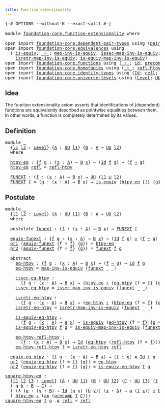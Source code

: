 ```yaml
---
title: Function extensionality
---
```


<pre class="Agda"><a id="49" class="Symbol">{-#</a> <a id="53" class="Keyword">OPTIONS</a> <a id="61" class="Pragma">--without-K</a> <a id="73" class="Pragma">--exact-split</a> <a id="87" class="Symbol">#-}</a>

<a id="92" class="Keyword">module</a> <a id="99" href="foundation-core.function-extensionality.html" class="Module">foundation-core.function-extensionality</a> <a id="139" class="Keyword">where</a>

<a id="146" class="Keyword">open</a> <a id="151" class="Keyword">import</a> <a id="158" href="foundation-core.dependent-pair-types.html" class="Module">foundation-core.dependent-pair-types</a> <a id="195" class="Keyword">using</a> <a id="201" class="Symbol">(</a><a id="202" href="foundation-core.dependent-pair-types.html#575" class="InductiveConstructor">pair</a><a id="206" class="Symbol">;</a> <a id="208" href="foundation-core.dependent-pair-types.html#592" class="Field">pr1</a><a id="211" class="Symbol">;</a> <a id="213" href="foundation-core.dependent-pair-types.html#604" class="Field">pr2</a><a id="216" class="Symbol">)</a>
<a id="218" class="Keyword">open</a> <a id="223" class="Keyword">import</a> <a id="230" href="foundation-core.equivalences.html" class="Module">foundation-core.equivalences</a> <a id="259" class="Keyword">using</a>
  <a id="267" class="Symbol">(</a> <a id="269" href="foundation-core.equivalences.html#1542" class="Function">is-equiv</a><a id="277" class="Symbol">;</a> <a id="279" href="foundation-core.equivalences.html#1607" class="Function Operator">_≃_</a><a id="282" class="Symbol">;</a> <a id="284" href="foundation-core.equivalences.html#4173" class="Function">map-inv-is-equiv</a><a id="300" class="Symbol">;</a> <a id="302" href="foundation-core.equivalences.html#4251" class="Function">issec-map-inv-is-equiv</a><a id="324" class="Symbol">;</a>
    <a id="330" href="foundation-core.equivalences.html#4381" class="Function">isretr-map-inv-is-equiv</a><a id="353" class="Symbol">;</a> <a id="355" href="foundation-core.equivalences.html#4706" class="Function">is-equiv-map-inv-is-equiv</a><a id="380" class="Symbol">)</a>
<a id="382" class="Keyword">open</a> <a id="387" class="Keyword">import</a> <a id="394" href="foundation-core.functions.html" class="Module">foundation-core.functions</a> <a id="420" class="Keyword">using</a> <a id="426" class="Symbol">(</a><a id="427" href="foundation-core.functions.html#407" class="Function Operator">_∘_</a><a id="430" class="Symbol">;</a> <a id="432" href="foundation-core.functions.html#309" class="Function">id</a><a id="434" class="Symbol">;</a> <a id="436" href="foundation-core.functions.html#925" class="Function">precomp</a><a id="443" class="Symbol">)</a>
<a id="445" class="Keyword">open</a> <a id="450" class="Keyword">import</a> <a id="457" href="foundation-core.homotopies.html" class="Module">foundation-core.homotopies</a> <a id="484" class="Keyword">using</a> <a id="490" class="Symbol">(</a><a id="491" href="foundation-core.homotopies.html#545" class="Function Operator">_~_</a><a id="494" class="Symbol">;</a> <a id="496" href="foundation-core.homotopies.html#710" class="Function">refl-htpy</a><a id="505" class="Symbol">)</a>
<a id="507" class="Keyword">open</a> <a id="512" class="Keyword">import</a> <a id="519" href="foundation-core.identity-types.html" class="Module">foundation-core.identity-types</a> <a id="550" class="Keyword">using</a> <a id="556" class="Symbol">(</a><a id="557" href="foundation-core.identity-types.html#1754" class="Datatype">Id</a><a id="559" class="Symbol">;</a> <a id="561" href="foundation-core.identity-types.html#1807" class="InductiveConstructor">refl</a><a id="565" class="Symbol">;</a> <a id="567" href="foundation-core.identity-types.html#4017" class="Function">ap</a><a id="569" class="Symbol">)</a>
<a id="571" class="Keyword">open</a> <a id="576" class="Keyword">import</a> <a id="583" href="foundation-core.universe-levels.html" class="Module">foundation-core.universe-levels</a> <a id="615" class="Keyword">using</a> <a id="621" class="Symbol">(</a><a id="622" href="Agda.Primitive.html#597" class="Postulate">Level</a><a id="627" class="Symbol">;</a> <a id="629" href="foundation-core.universe-levels.html#222" class="Primitive">UU</a><a id="631" class="Symbol">;</a> <a id="633" href="Agda.Primitive.html#810" class="Primitive Operator">_⊔_</a><a id="636" class="Symbol">)</a>
</pre>
## Idea

The function extensionality axiom asserts that identifications of (dependent) functions are equivalently described as pointwise equalities between them. In other words, a function is completely determined by its values.

## Definition

<pre class="Agda"><a id="896" class="Keyword">module</a> <a id="903" href="foundation-core.function-extensionality.html#903" class="Module">_</a>
  <a id="907" class="Symbol">{</a><a id="908" href="foundation-core.function-extensionality.html#908" class="Bound">l1</a> <a id="911" href="foundation-core.function-extensionality.html#911" class="Bound">l2</a> <a id="914" class="Symbol">:</a> <a id="916" href="Agda.Primitive.html#597" class="Postulate">Level</a><a id="921" class="Symbol">}</a> <a id="923" class="Symbol">{</a><a id="924" href="foundation-core.function-extensionality.html#924" class="Bound">A</a> <a id="926" class="Symbol">:</a> <a id="928" href="foundation-core.universe-levels.html#222" class="Primitive">UU</a> <a id="931" href="foundation-core.function-extensionality.html#908" class="Bound">l1</a><a id="933" class="Symbol">}</a> <a id="935" class="Symbol">{</a><a id="936" href="foundation-core.function-extensionality.html#936" class="Bound">B</a> <a id="938" class="Symbol">:</a> <a id="940" href="foundation-core.function-extensionality.html#924" class="Bound">A</a> <a id="942" class="Symbol">→</a> <a id="944" href="foundation-core.universe-levels.html#222" class="Primitive">UU</a> <a id="947" href="foundation-core.function-extensionality.html#911" class="Bound">l2</a><a id="949" class="Symbol">}</a>
  <a id="953" class="Keyword">where</a>
  
  <a id="964" href="foundation-core.function-extensionality.html#964" class="Function">htpy-eq</a> <a id="972" class="Symbol">:</a> <a id="974" class="Symbol">{</a><a id="975" href="foundation-core.function-extensionality.html#975" class="Bound">f</a> <a id="977" href="foundation-core.function-extensionality.html#977" class="Bound">g</a> <a id="979" class="Symbol">:</a> <a id="981" class="Symbol">(</a><a id="982" href="foundation-core.function-extensionality.html#982" class="Bound">x</a> <a id="984" class="Symbol">:</a> <a id="986" href="foundation-core.function-extensionality.html#924" class="Bound">A</a><a id="987" class="Symbol">)</a> <a id="989" class="Symbol">→</a> <a id="991" href="foundation-core.function-extensionality.html#936" class="Bound">B</a> <a id="993" href="foundation-core.function-extensionality.html#982" class="Bound">x</a><a id="994" class="Symbol">}</a> <a id="996" class="Symbol">→</a> <a id="998" class="Symbol">(</a><a id="999" href="foundation-core.identity-types.html#1754" class="Datatype">Id</a> <a id="1002" href="foundation-core.function-extensionality.html#975" class="Bound">f</a> <a id="1004" href="foundation-core.function-extensionality.html#977" class="Bound">g</a><a id="1005" class="Symbol">)</a> <a id="1007" class="Symbol">→</a> <a id="1009" class="Symbol">(</a><a id="1010" href="foundation-core.function-extensionality.html#975" class="Bound">f</a> <a id="1012" href="foundation-core.homotopies.html#545" class="Function Operator">~</a> <a id="1014" href="foundation-core.function-extensionality.html#977" class="Bound">g</a><a id="1015" class="Symbol">)</a>
  <a id="1019" href="foundation-core.function-extensionality.html#964" class="Function">htpy-eq</a> <a id="1027" href="foundation-core.identity-types.html#1807" class="InductiveConstructor">refl</a> <a id="1032" class="Symbol">=</a> <a id="1034" href="foundation-core.homotopies.html#710" class="Function">refl-htpy</a>

  <a id="1047" href="foundation-core.function-extensionality.html#1047" class="Function">FUNEXT</a> <a id="1054" class="Symbol">:</a> <a id="1056" class="Symbol">(</a><a id="1057" href="foundation-core.function-extensionality.html#1057" class="Bound">f</a> <a id="1059" class="Symbol">:</a> <a id="1061" class="Symbol">(</a><a id="1062" href="foundation-core.function-extensionality.html#1062" class="Bound">x</a> <a id="1064" class="Symbol">:</a> <a id="1066" href="foundation-core.function-extensionality.html#924" class="Bound">A</a><a id="1067" class="Symbol">)</a> <a id="1069" class="Symbol">→</a> <a id="1071" href="foundation-core.function-extensionality.html#936" class="Bound">B</a> <a id="1073" href="foundation-core.function-extensionality.html#1062" class="Bound">x</a><a id="1074" class="Symbol">)</a> <a id="1076" class="Symbol">→</a> <a id="1078" href="foundation-core.universe-levels.html#222" class="Primitive">UU</a> <a id="1081" class="Symbol">(</a><a id="1082" href="foundation-core.function-extensionality.html#908" class="Bound">l1</a> <a id="1085" href="Agda.Primitive.html#810" class="Primitive Operator">⊔</a> <a id="1087" href="foundation-core.function-extensionality.html#911" class="Bound">l2</a><a id="1089" class="Symbol">)</a>
  <a id="1093" href="foundation-core.function-extensionality.html#1047" class="Function">FUNEXT</a> <a id="1100" href="foundation-core.function-extensionality.html#1100" class="Bound">f</a> <a id="1102" class="Symbol">=</a> <a id="1104" class="Symbol">(</a><a id="1105" href="foundation-core.function-extensionality.html#1105" class="Bound">g</a> <a id="1107" class="Symbol">:</a> <a id="1109" class="Symbol">(</a><a id="1110" href="foundation-core.function-extensionality.html#1110" class="Bound">x</a> <a id="1112" class="Symbol">:</a> <a id="1114" href="foundation-core.function-extensionality.html#924" class="Bound">A</a><a id="1115" class="Symbol">)</a> <a id="1117" class="Symbol">→</a> <a id="1119" href="foundation-core.function-extensionality.html#936" class="Bound">B</a> <a id="1121" href="foundation-core.function-extensionality.html#1110" class="Bound">x</a><a id="1122" class="Symbol">)</a> <a id="1124" class="Symbol">→</a> <a id="1126" href="foundation-core.equivalences.html#1542" class="Function">is-equiv</a> <a id="1135" class="Symbol">(</a><a id="1136" href="foundation-core.function-extensionality.html#964" class="Function">htpy-eq</a> <a id="1144" class="Symbol">{</a><a id="1145" href="foundation-core.function-extensionality.html#1100" class="Bound">f</a><a id="1146" class="Symbol">}</a> <a id="1148" class="Symbol">{</a><a id="1149" href="foundation-core.function-extensionality.html#1105" class="Bound">g</a><a id="1150" class="Symbol">})</a>
</pre>
## Postulate

<pre class="Agda"><a id="1180" class="Keyword">module</a> <a id="1187" href="foundation-core.function-extensionality.html#1187" class="Module">_</a>
  <a id="1191" class="Symbol">{</a><a id="1192" href="foundation-core.function-extensionality.html#1192" class="Bound">l1</a> <a id="1195" href="foundation-core.function-extensionality.html#1195" class="Bound">l2</a> <a id="1198" class="Symbol">:</a> <a id="1200" href="Agda.Primitive.html#597" class="Postulate">Level</a><a id="1205" class="Symbol">}</a> <a id="1207" class="Symbol">{</a><a id="1208" href="foundation-core.function-extensionality.html#1208" class="Bound">A</a> <a id="1210" class="Symbol">:</a> <a id="1212" href="foundation-core.universe-levels.html#222" class="Primitive">UU</a> <a id="1215" href="foundation-core.function-extensionality.html#1192" class="Bound">l1</a><a id="1217" class="Symbol">}</a> <a id="1219" class="Symbol">{</a><a id="1220" href="foundation-core.function-extensionality.html#1220" class="Bound">B</a> <a id="1222" class="Symbol">:</a> <a id="1224" href="foundation-core.function-extensionality.html#1208" class="Bound">A</a> <a id="1226" class="Symbol">→</a> <a id="1228" href="foundation-core.universe-levels.html#222" class="Primitive">UU</a> <a id="1231" href="foundation-core.function-extensionality.html#1195" class="Bound">l2</a><a id="1233" class="Symbol">}</a>
  <a id="1237" class="Keyword">where</a>
  
  <a id="1248" class="Keyword">postulate</a> <a id="1258" href="foundation-core.function-extensionality.html#1258" class="Postulate">funext</a> <a id="1265" class="Symbol">:</a> <a id="1267" class="Symbol">(</a><a id="1268" href="foundation-core.function-extensionality.html#1268" class="Bound">f</a> <a id="1270" class="Symbol">:</a> <a id="1272" class="Symbol">(</a><a id="1273" href="foundation-core.function-extensionality.html#1273" class="Bound">x</a> <a id="1275" class="Symbol">:</a> <a id="1277" href="foundation-core.function-extensionality.html#1208" class="Bound">A</a><a id="1278" class="Symbol">)</a> <a id="1280" class="Symbol">→</a> <a id="1282" href="foundation-core.function-extensionality.html#1220" class="Bound">B</a> <a id="1284" href="foundation-core.function-extensionality.html#1273" class="Bound">x</a><a id="1285" class="Symbol">)</a> <a id="1287" class="Symbol">→</a> <a id="1289" href="foundation-core.function-extensionality.html#1047" class="Function">FUNEXT</a> <a id="1296" href="foundation-core.function-extensionality.html#1268" class="Bound">f</a>

  <a id="1301" href="foundation-core.function-extensionality.html#1301" class="Function">equiv-funext</a> <a id="1314" class="Symbol">:</a> <a id="1316" class="Symbol">{</a><a id="1317" href="foundation-core.function-extensionality.html#1317" class="Bound">f</a> <a id="1319" href="foundation-core.function-extensionality.html#1319" class="Bound">g</a> <a id="1321" class="Symbol">:</a> <a id="1323" class="Symbol">(</a><a id="1324" href="foundation-core.function-extensionality.html#1324" class="Bound">x</a> <a id="1326" class="Symbol">:</a> <a id="1328" href="foundation-core.function-extensionality.html#1208" class="Bound">A</a><a id="1329" class="Symbol">)</a> <a id="1331" class="Symbol">→</a> <a id="1333" href="foundation-core.function-extensionality.html#1220" class="Bound">B</a> <a id="1335" href="foundation-core.function-extensionality.html#1324" class="Bound">x</a><a id="1336" class="Symbol">}</a> <a id="1338" class="Symbol">→</a> <a id="1340" class="Symbol">(</a><a id="1341" href="foundation-core.identity-types.html#1754" class="Datatype">Id</a> <a id="1344" href="foundation-core.function-extensionality.html#1317" class="Bound">f</a> <a id="1346" href="foundation-core.function-extensionality.html#1319" class="Bound">g</a><a id="1347" class="Symbol">)</a> <a id="1349" href="foundation-core.equivalences.html#1607" class="Function Operator">≃</a> <a id="1351" class="Symbol">(</a><a id="1352" href="foundation-core.function-extensionality.html#1317" class="Bound">f</a> <a id="1354" href="foundation-core.homotopies.html#545" class="Function Operator">~</a> <a id="1356" href="foundation-core.function-extensionality.html#1319" class="Bound">g</a><a id="1357" class="Symbol">)</a>
  <a id="1361" href="foundation-core.dependent-pair-types.html#592" class="Field">pr1</a> <a id="1365" class="Symbol">(</a><a id="1366" href="foundation-core.function-extensionality.html#1301" class="Function">equiv-funext</a> <a id="1379" class="Symbol">{</a><a id="1380" class="Argument">f</a> <a id="1382" class="Symbol">=</a> <a id="1384" href="foundation-core.function-extensionality.html#1384" class="Bound">f</a><a id="1385" class="Symbol">}</a> <a id="1387" class="Symbol">{</a><a id="1388" href="foundation-core.function-extensionality.html#1388" class="Bound">g</a><a id="1389" class="Symbol">})</a> <a id="1392" class="Symbol">=</a> <a id="1394" href="foundation-core.function-extensionality.html#964" class="Function">htpy-eq</a>
  <a id="1404" href="foundation-core.dependent-pair-types.html#604" class="Field">pr2</a> <a id="1408" class="Symbol">(</a><a id="1409" href="foundation-core.function-extensionality.html#1301" class="Function">equiv-funext</a> <a id="1422" class="Symbol">{</a><a id="1423" class="Argument">f</a> <a id="1425" class="Symbol">=</a> <a id="1427" href="foundation-core.function-extensionality.html#1427" class="Bound">f</a><a id="1428" class="Symbol">}</a> <a id="1430" class="Symbol">{</a><a id="1431" href="foundation-core.function-extensionality.html#1431" class="Bound">g</a><a id="1432" class="Symbol">})</a> <a id="1435" class="Symbol">=</a> <a id="1437" href="foundation-core.function-extensionality.html#1258" class="Postulate">funext</a> <a id="1444" href="foundation-core.function-extensionality.html#1427" class="Bound">f</a> <a id="1446" href="foundation-core.function-extensionality.html#1431" class="Bound">g</a>

  <a id="1451" class="Keyword">abstract</a>
    <a id="1464" href="foundation-core.function-extensionality.html#1464" class="Function">eq-htpy</a> <a id="1472" class="Symbol">:</a> <a id="1474" class="Symbol">{</a><a id="1475" href="foundation-core.function-extensionality.html#1475" class="Bound">f</a> <a id="1477" href="foundation-core.function-extensionality.html#1477" class="Bound">g</a> <a id="1479" class="Symbol">:</a> <a id="1481" class="Symbol">(</a><a id="1482" href="foundation-core.function-extensionality.html#1482" class="Bound">x</a> <a id="1484" class="Symbol">:</a> <a id="1486" href="foundation-core.function-extensionality.html#1208" class="Bound">A</a><a id="1487" class="Symbol">)</a> <a id="1489" class="Symbol">→</a> <a id="1491" href="foundation-core.function-extensionality.html#1220" class="Bound">B</a> <a id="1493" href="foundation-core.function-extensionality.html#1482" class="Bound">x</a><a id="1494" class="Symbol">}</a> <a id="1496" class="Symbol">→</a> <a id="1498" class="Symbol">(</a><a id="1499" href="foundation-core.function-extensionality.html#1475" class="Bound">f</a> <a id="1501" href="foundation-core.homotopies.html#545" class="Function Operator">~</a> <a id="1503" href="foundation-core.function-extensionality.html#1477" class="Bound">g</a><a id="1504" class="Symbol">)</a> <a id="1506" class="Symbol">→</a> <a id="1508" href="foundation-core.identity-types.html#1754" class="Datatype">Id</a> <a id="1511" href="foundation-core.function-extensionality.html#1475" class="Bound">f</a> <a id="1513" href="foundation-core.function-extensionality.html#1477" class="Bound">g</a>
    <a id="1519" href="foundation-core.function-extensionality.html#1464" class="Function">eq-htpy</a> <a id="1527" class="Symbol">=</a> <a id="1529" href="foundation-core.equivalences.html#4173" class="Function">map-inv-is-equiv</a> <a id="1546" class="Symbol">(</a><a id="1547" href="foundation-core.function-extensionality.html#1258" class="Postulate">funext</a> <a id="1554" class="Symbol">_</a> <a id="1556" class="Symbol">_)</a>
  
    <a id="1566" href="foundation-core.function-extensionality.html#1566" class="Function">issec-eq-htpy</a> <a id="1580" class="Symbol">:</a>
      <a id="1588" class="Symbol">{</a><a id="1589" href="foundation-core.function-extensionality.html#1589" class="Bound">f</a> <a id="1591" href="foundation-core.function-extensionality.html#1591" class="Bound">g</a> <a id="1593" class="Symbol">:</a> <a id="1595" class="Symbol">(</a><a id="1596" href="foundation-core.function-extensionality.html#1596" class="Bound">x</a> <a id="1598" class="Symbol">:</a> <a id="1600" href="foundation-core.function-extensionality.html#1208" class="Bound">A</a><a id="1601" class="Symbol">)</a> <a id="1603" class="Symbol">→</a> <a id="1605" href="foundation-core.function-extensionality.html#1220" class="Bound">B</a> <a id="1607" href="foundation-core.function-extensionality.html#1596" class="Bound">x</a><a id="1608" class="Symbol">}</a> <a id="1610" class="Symbol">→</a> <a id="1612" class="Symbol">(</a><a id="1613" href="foundation-core.function-extensionality.html#964" class="Function">htpy-eq</a> <a id="1621" href="foundation-core.functions.html#407" class="Function Operator">∘</a> <a id="1623" class="Symbol">(</a><a id="1624" href="foundation-core.function-extensionality.html#1464" class="Function">eq-htpy</a> <a id="1632" class="Symbol">{</a><a id="1633" class="Argument">f</a> <a id="1635" class="Symbol">=</a> <a id="1637" href="foundation-core.function-extensionality.html#1589" class="Bound">f</a><a id="1638" class="Symbol">}</a> <a id="1640" class="Symbol">{</a><a id="1641" class="Argument">g</a> <a id="1643" class="Symbol">=</a> <a id="1645" href="foundation-core.function-extensionality.html#1591" class="Bound">g</a><a id="1646" class="Symbol">}))</a> <a id="1650" href="foundation-core.homotopies.html#545" class="Function Operator">~</a> <a id="1652" href="foundation-core.functions.html#309" class="Function">id</a>
    <a id="1659" href="foundation-core.function-extensionality.html#1566" class="Function">issec-eq-htpy</a> <a id="1673" class="Symbol">=</a> <a id="1675" href="foundation-core.equivalences.html#4251" class="Function">issec-map-inv-is-equiv</a> <a id="1698" class="Symbol">(</a><a id="1699" href="foundation-core.function-extensionality.html#1258" class="Postulate">funext</a> <a id="1706" class="Symbol">_</a> <a id="1708" class="Symbol">_)</a>
  
    <a id="1718" href="foundation-core.function-extensionality.html#1718" class="Function">isretr-eq-htpy</a> <a id="1733" class="Symbol">:</a>
      <a id="1741" class="Symbol">{</a><a id="1742" href="foundation-core.function-extensionality.html#1742" class="Bound">f</a> <a id="1744" href="foundation-core.function-extensionality.html#1744" class="Bound">g</a> <a id="1746" class="Symbol">:</a> <a id="1748" class="Symbol">(</a><a id="1749" href="foundation-core.function-extensionality.html#1749" class="Bound">x</a> <a id="1751" class="Symbol">:</a> <a id="1753" href="foundation-core.function-extensionality.html#1208" class="Bound">A</a><a id="1754" class="Symbol">)</a> <a id="1756" class="Symbol">→</a> <a id="1758" href="foundation-core.function-extensionality.html#1220" class="Bound">B</a> <a id="1760" href="foundation-core.function-extensionality.html#1749" class="Bound">x</a><a id="1761" class="Symbol">}</a> <a id="1763" class="Symbol">→</a> <a id="1765" class="Symbol">(</a><a id="1766" href="foundation-core.function-extensionality.html#1464" class="Function">eq-htpy</a> <a id="1774" href="foundation-core.functions.html#407" class="Function Operator">∘</a> <a id="1776" class="Symbol">(</a><a id="1777" href="foundation-core.function-extensionality.html#964" class="Function">htpy-eq</a> <a id="1785" class="Symbol">{</a><a id="1786" class="Argument">f</a> <a id="1788" class="Symbol">=</a> <a id="1790" href="foundation-core.function-extensionality.html#1742" class="Bound">f</a><a id="1791" class="Symbol">}</a> <a id="1793" class="Symbol">{</a><a id="1794" class="Argument">g</a> <a id="1796" class="Symbol">=</a> <a id="1798" href="foundation-core.function-extensionality.html#1744" class="Bound">g</a><a id="1799" class="Symbol">}))</a> <a id="1803" href="foundation-core.homotopies.html#545" class="Function Operator">~</a> <a id="1805" href="foundation-core.functions.html#309" class="Function">id</a>
    <a id="1812" href="foundation-core.function-extensionality.html#1718" class="Function">isretr-eq-htpy</a> <a id="1827" class="Symbol">=</a> <a id="1829" href="foundation-core.equivalences.html#4381" class="Function">isretr-map-inv-is-equiv</a> <a id="1853" class="Symbol">(</a><a id="1854" href="foundation-core.function-extensionality.html#1258" class="Postulate">funext</a> <a id="1861" class="Symbol">_</a> <a id="1863" class="Symbol">_)</a>

    <a id="1871" href="foundation-core.function-extensionality.html#1871" class="Function">is-equiv-eq-htpy</a> <a id="1888" class="Symbol">:</a>
      <a id="1896" class="Symbol">(</a><a id="1897" href="foundation-core.function-extensionality.html#1897" class="Bound">f</a> <a id="1899" href="foundation-core.function-extensionality.html#1899" class="Bound">g</a> <a id="1901" class="Symbol">:</a> <a id="1903" class="Symbol">(</a><a id="1904" href="foundation-core.function-extensionality.html#1904" class="Bound">x</a> <a id="1906" class="Symbol">:</a> <a id="1908" href="foundation-core.function-extensionality.html#1208" class="Bound">A</a><a id="1909" class="Symbol">)</a> <a id="1911" class="Symbol">→</a> <a id="1913" href="foundation-core.function-extensionality.html#1220" class="Bound">B</a> <a id="1915" href="foundation-core.function-extensionality.html#1904" class="Bound">x</a><a id="1916" class="Symbol">)</a> <a id="1918" class="Symbol">→</a> <a id="1920" href="foundation-core.equivalences.html#1542" class="Function">is-equiv</a> <a id="1929" class="Symbol">(</a><a id="1930" href="foundation-core.function-extensionality.html#1464" class="Function">eq-htpy</a> <a id="1938" class="Symbol">{</a><a id="1939" class="Argument">f</a> <a id="1941" class="Symbol">=</a> <a id="1943" href="foundation-core.function-extensionality.html#1897" class="Bound">f</a><a id="1944" class="Symbol">}</a> <a id="1946" class="Symbol">{</a><a id="1947" class="Argument">g</a> <a id="1949" class="Symbol">=</a> <a id="1951" href="foundation-core.function-extensionality.html#1899" class="Bound">g</a><a id="1952" class="Symbol">})</a>
    <a id="1959" href="foundation-core.function-extensionality.html#1871" class="Function">is-equiv-eq-htpy</a> <a id="1976" href="foundation-core.function-extensionality.html#1976" class="Bound">f</a> <a id="1978" href="foundation-core.function-extensionality.html#1978" class="Bound">g</a> <a id="1980" class="Symbol">=</a> <a id="1982" href="foundation-core.equivalences.html#4706" class="Function">is-equiv-map-inv-is-equiv</a> <a id="2008" class="Symbol">(</a><a id="2009" href="foundation-core.function-extensionality.html#1258" class="Postulate">funext</a> <a id="2016" class="Symbol">_</a> <a id="2018" class="Symbol">_)</a>

    <a id="2026" href="foundation-core.function-extensionality.html#2026" class="Function">eq-htpy-refl-htpy</a> <a id="2044" class="Symbol">:</a>
      <a id="2052" class="Symbol">(</a><a id="2053" href="foundation-core.function-extensionality.html#2053" class="Bound">f</a> <a id="2055" class="Symbol">:</a> <a id="2057" class="Symbol">(</a><a id="2058" href="foundation-core.function-extensionality.html#2058" class="Bound">x</a> <a id="2060" class="Symbol">:</a> <a id="2062" href="foundation-core.function-extensionality.html#1208" class="Bound">A</a><a id="2063" class="Symbol">)</a> <a id="2065" class="Symbol">→</a> <a id="2067" href="foundation-core.function-extensionality.html#1220" class="Bound">B</a> <a id="2069" href="foundation-core.function-extensionality.html#2058" class="Bound">x</a><a id="2070" class="Symbol">)</a> <a id="2072" class="Symbol">→</a> <a id="2074" href="foundation-core.identity-types.html#1754" class="Datatype">Id</a> <a id="2077" class="Symbol">(</a><a id="2078" href="foundation-core.function-extensionality.html#1464" class="Function">eq-htpy</a> <a id="2086" class="Symbol">(</a><a id="2087" href="foundation-core.homotopies.html#710" class="Function">refl-htpy</a> <a id="2097" class="Symbol">{</a><a id="2098" class="Argument">f</a> <a id="2100" class="Symbol">=</a> <a id="2102" href="foundation-core.function-extensionality.html#2053" class="Bound">f</a><a id="2103" class="Symbol">}))</a> <a id="2107" href="foundation-core.identity-types.html#1807" class="InductiveConstructor">refl</a>
    <a id="2116" href="foundation-core.function-extensionality.html#2026" class="Function">eq-htpy-refl-htpy</a> <a id="2134" href="foundation-core.function-extensionality.html#2134" class="Bound">f</a> <a id="2136" class="Symbol">=</a> <a id="2138" href="foundation-core.function-extensionality.html#1718" class="Function">isretr-eq-htpy</a> <a id="2153" href="foundation-core.identity-types.html#1807" class="InductiveConstructor">refl</a>

  <a id="2161" href="foundation-core.function-extensionality.html#2161" class="Function">equiv-eq-htpy</a> <a id="2175" class="Symbol">:</a> <a id="2177" class="Symbol">{</a><a id="2178" href="foundation-core.function-extensionality.html#2178" class="Bound">f</a> <a id="2180" href="foundation-core.function-extensionality.html#2180" class="Bound">g</a> <a id="2182" class="Symbol">:</a> <a id="2184" class="Symbol">(</a><a id="2185" href="foundation-core.function-extensionality.html#2185" class="Bound">x</a> <a id="2187" class="Symbol">:</a> <a id="2189" href="foundation-core.function-extensionality.html#1208" class="Bound">A</a><a id="2190" class="Symbol">)</a> <a id="2192" class="Symbol">→</a> <a id="2194" href="foundation-core.function-extensionality.html#1220" class="Bound">B</a> <a id="2196" href="foundation-core.function-extensionality.html#2185" class="Bound">x</a><a id="2197" class="Symbol">}</a> <a id="2199" class="Symbol">→</a> <a id="2201" class="Symbol">(</a><a id="2202" href="foundation-core.function-extensionality.html#2178" class="Bound">f</a> <a id="2204" href="foundation-core.homotopies.html#545" class="Function Operator">~</a> <a id="2206" href="foundation-core.function-extensionality.html#2180" class="Bound">g</a><a id="2207" class="Symbol">)</a> <a id="2209" href="foundation-core.equivalences.html#1607" class="Function Operator">≃</a> <a id="2211" href="foundation-core.identity-types.html#1754" class="Datatype">Id</a> <a id="2214" href="foundation-core.function-extensionality.html#2178" class="Bound">f</a> <a id="2216" href="foundation-core.function-extensionality.html#2180" class="Bound">g</a>
  <a id="2220" href="foundation-core.dependent-pair-types.html#592" class="Field">pr1</a> <a id="2224" class="Symbol">(</a><a id="2225" href="foundation-core.function-extensionality.html#2161" class="Function">equiv-eq-htpy</a> <a id="2239" class="Symbol">{</a><a id="2240" class="Argument">f</a> <a id="2242" class="Symbol">=</a> <a id="2244" href="foundation-core.function-extensionality.html#2244" class="Bound">f</a><a id="2245" class="Symbol">}</a> <a id="2247" class="Symbol">{</a><a id="2248" href="foundation-core.function-extensionality.html#2248" class="Bound">g</a><a id="2249" class="Symbol">})</a> <a id="2252" class="Symbol">=</a> <a id="2254" href="foundation-core.function-extensionality.html#1464" class="Function">eq-htpy</a>
  <a id="2264" href="foundation-core.dependent-pair-types.html#604" class="Field">pr2</a> <a id="2268" class="Symbol">(</a><a id="2269" href="foundation-core.function-extensionality.html#2161" class="Function">equiv-eq-htpy</a> <a id="2283" class="Symbol">{</a><a id="2284" class="Argument">f</a> <a id="2286" class="Symbol">=</a> <a id="2288" href="foundation-core.function-extensionality.html#2288" class="Bound">f</a><a id="2289" class="Symbol">}</a> <a id="2291" class="Symbol">{</a><a id="2292" href="foundation-core.function-extensionality.html#2292" class="Bound">g</a><a id="2293" class="Symbol">})</a> <a id="2296" class="Symbol">=</a> <a id="2298" href="foundation-core.function-extensionality.html#1871" class="Function">is-equiv-eq-htpy</a> <a id="2315" href="foundation-core.function-extensionality.html#2288" class="Bound">f</a> <a id="2317" href="foundation-core.function-extensionality.html#2292" class="Bound">g</a>
</pre>
<pre class="Agda"><a id="square-htpy-eq"></a><a id="2332" href="foundation-core.function-extensionality.html#2332" class="Function">square-htpy-eq</a> <a id="2347" class="Symbol">:</a>
  <a id="2351" class="Symbol">{</a><a id="2352" href="foundation-core.function-extensionality.html#2352" class="Bound">l1</a> <a id="2355" href="foundation-core.function-extensionality.html#2355" class="Bound">l2</a> <a id="2358" href="foundation-core.function-extensionality.html#2358" class="Bound">l3</a> <a id="2361" class="Symbol">:</a> <a id="2363" href="Agda.Primitive.html#597" class="Postulate">Level</a><a id="2368" class="Symbol">}</a> <a id="2370" class="Symbol">{</a><a id="2371" href="foundation-core.function-extensionality.html#2371" class="Bound">A</a> <a id="2373" class="Symbol">:</a> <a id="2375" href="foundation-core.universe-levels.html#222" class="Primitive">UU</a> <a id="2378" href="foundation-core.function-extensionality.html#2352" class="Bound">l1</a><a id="2380" class="Symbol">}</a> <a id="2382" class="Symbol">{</a><a id="2383" href="foundation-core.function-extensionality.html#2383" class="Bound">B</a> <a id="2385" class="Symbol">:</a> <a id="2387" href="foundation-core.universe-levels.html#222" class="Primitive">UU</a> <a id="2390" href="foundation-core.function-extensionality.html#2355" class="Bound">l2</a><a id="2392" class="Symbol">}</a> <a id="2394" class="Symbol">{</a><a id="2395" href="foundation-core.function-extensionality.html#2395" class="Bound">C</a> <a id="2397" class="Symbol">:</a> <a id="2399" href="foundation-core.universe-levels.html#222" class="Primitive">UU</a> <a id="2402" href="foundation-core.function-extensionality.html#2358" class="Bound">l3</a><a id="2404" class="Symbol">}</a> <a id="2406" class="Symbol">(</a><a id="2407" href="foundation-core.function-extensionality.html#2407" class="Bound">f</a> <a id="2409" class="Symbol">:</a> <a id="2411" href="foundation-core.function-extensionality.html#2371" class="Bound">A</a> <a id="2413" class="Symbol">→</a> <a id="2415" href="foundation-core.function-extensionality.html#2383" class="Bound">B</a><a id="2416" class="Symbol">)</a> <a id="2418" class="Symbol">→</a>
  <a id="2422" class="Symbol">(</a> <a id="2424" href="foundation-core.function-extensionality.html#2424" class="Bound">g</a> <a id="2426" href="foundation-core.function-extensionality.html#2426" class="Bound">h</a> <a id="2428" class="Symbol">:</a> <a id="2430" href="foundation-core.function-extensionality.html#2383" class="Bound">B</a> <a id="2432" class="Symbol">→</a> <a id="2434" href="foundation-core.function-extensionality.html#2395" class="Bound">C</a><a id="2435" class="Symbol">)</a> <a id="2437" class="Symbol">→</a>
  <a id="2441" class="Symbol">(</a> <a id="2443" class="Symbol">(λ</a> <a id="2446" class="Symbol">(</a><a id="2447" href="foundation-core.function-extensionality.html#2447" class="Bound">p</a> <a id="2449" class="Symbol">:</a> <a id="2451" class="Symbol">(</a><a id="2452" href="foundation-core.function-extensionality.html#2452" class="Bound">y</a> <a id="2454" class="Symbol">:</a> <a id="2456" href="foundation-core.function-extensionality.html#2383" class="Bound">B</a><a id="2457" class="Symbol">)</a> <a id="2459" class="Symbol">→</a> <a id="2461" href="foundation-core.identity-types.html#1754" class="Datatype">Id</a> <a id="2464" class="Symbol">(</a><a id="2465" href="foundation-core.function-extensionality.html#2424" class="Bound">g</a> <a id="2467" href="foundation-core.function-extensionality.html#2452" class="Bound">y</a><a id="2468" class="Symbol">)</a> <a id="2470" class="Symbol">(</a><a id="2471" href="foundation-core.function-extensionality.html#2426" class="Bound">h</a> <a id="2473" href="foundation-core.function-extensionality.html#2452" class="Bound">y</a><a id="2474" class="Symbol">))</a> <a id="2477" class="Symbol">(</a><a id="2478" href="foundation-core.function-extensionality.html#2478" class="Bound">x</a> <a id="2480" class="Symbol">:</a> <a id="2482" href="foundation-core.function-extensionality.html#2371" class="Bound">A</a><a id="2483" class="Symbol">)</a> <a id="2485" class="Symbol">→</a> <a id="2487" href="foundation-core.function-extensionality.html#2447" class="Bound">p</a> <a id="2489" class="Symbol">(</a><a id="2490" href="foundation-core.function-extensionality.html#2407" class="Bound">f</a> <a id="2492" href="foundation-core.function-extensionality.html#2478" class="Bound">x</a><a id="2493" class="Symbol">))</a> <a id="2496" href="foundation-core.functions.html#407" class="Function Operator">∘</a> <a id="2498" href="foundation-core.function-extensionality.html#964" class="Function">htpy-eq</a><a id="2505" class="Symbol">)</a> <a id="2507" href="foundation-core.homotopies.html#545" class="Function Operator">~</a>
  <a id="2511" class="Symbol">(</a> <a id="2513" href="foundation-core.function-extensionality.html#964" class="Function">htpy-eq</a> <a id="2521" href="foundation-core.functions.html#407" class="Function Operator">∘</a> <a id="2523" class="Symbol">(</a><a id="2524" href="foundation-core.identity-types.html#4017" class="Function">ap</a> <a id="2527" class="Symbol">(</a><a id="2528" href="foundation-core.functions.html#925" class="Function">precomp</a> <a id="2536" href="foundation-core.function-extensionality.html#2407" class="Bound">f</a> <a id="2538" href="foundation-core.function-extensionality.html#2395" class="Bound">C</a><a id="2539" class="Symbol">)))</a>
<a id="2543" href="foundation-core.function-extensionality.html#2332" class="Function">square-htpy-eq</a> <a id="2558" href="foundation-core.function-extensionality.html#2558" class="Bound">f</a> <a id="2560" href="foundation-core.function-extensionality.html#2560" class="Bound">g</a> <a id="2562" class="DottedPattern Symbol">.</a><a id="2563" href="foundation-core.function-extensionality.html#2560" class="DottedPattern Bound">g</a> <a id="2565" href="foundation-core.identity-types.html#1807" class="InductiveConstructor">refl</a> <a id="2570" class="Symbol">=</a> <a id="2572" href="foundation-core.identity-types.html#1807" class="InductiveConstructor">refl</a>
</pre>